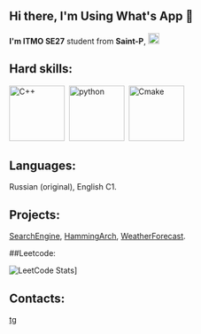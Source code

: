 ## Hi there, I'm Using What's App 🍷

**I'm ITMO SE27** student from **Saint-P**, <img src="https://upload.wikimedia.org/wikipedia/commons/f/f3/Flag_of_Russia.svg" width="20" alt="Флаг России">

## Hard skills:

<img src="https://cdn.jsdelivr.net/gh/devicons/devicon@latest/icons/cplusplus/cplusplus-original.svg" width = "100" title = "C++"/>&nbsp;
<img src="https://cdn.jsdelivr.net/gh/devicons/devicon@latest/icons/python/python-original.svg" width = "100" title = "python"/>&nbsp;
<img src="https://cdn.jsdelivr.net/gh/devicons/devicon@latest/icons/cmake/cmake-original.svg" width ="100" title="Cmake" />

## Languages: 
Russian (original), English C1.

## Projects:
[SearchEngine](https://github.com/zxcbank/11SimpleSearchEngine),
[HammingArch](https://github.com/zxcbank/OP-6),
[WeatherForecast](https://github.com/zxcbank/7Weather).

##Leetcode:

![LeetCode Stats](https://leetcode-stats.vercel.app/api?username=knight80pod)]


## Contacts:
          
[tg](https://t.me/kkkombinator)
          

